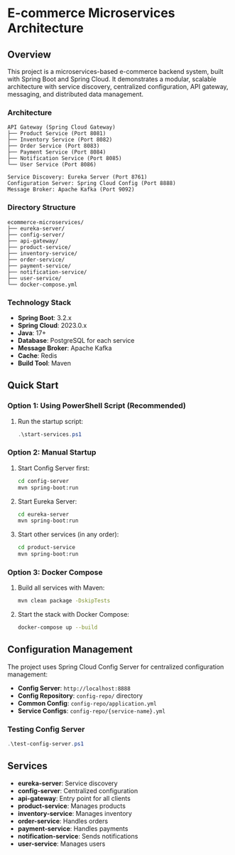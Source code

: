 # E-commerce Microservices Architecture

## Overview

This project is a microservices-based e-commerce backend system, built with Spring Boot and Spring Cloud. It demonstrates a modular, scalable architecture with service discovery, centralized configuration, API gateway, messaging, and distributed data management.

### Architecture

```
API Gateway (Spring Cloud Gateway)
├── Product Service (Port 8081)
├── Inventory Service (Port 8082)
├── Order Service (Port 8083)
├── Payment Service (Port 8084)
├── Notification Service (Port 8085)
└── User Service (Port 8086)

Service Discovery: Eureka Server (Port 8761)
Configuration Server: Spring Cloud Config (Port 8888)
Message Broker: Apache Kafka (Port 9092)
```

### Directory Structure

```
ecommerce-microservices/
├── eureka-server/
├── config-server/
├── api-gateway/
├── product-service/
├── inventory-service/
├── order-service/
├── payment-service/
├── notification-service/
├── user-service/
└── docker-compose.yml
```

### Technology Stack
- **Spring Boot**: 3.2.x
- **Spring Cloud**: 2023.0.x
- **Java**: 17+
- **Database**: PostgreSQL for each service
- **Message Broker**: Apache Kafka
- **Cache**: Redis
- **Build Tool**: Maven

## Quick Start

### Option 1: Using PowerShell Script (Recommended)
1. Run the startup script:
   ```powershell
   .\start-services.ps1
   ```

### Option 2: Manual Startup
1. Start Config Server first:
   ```bash
   cd config-server
   mvn spring-boot:run
   ```

2. Start Eureka Server:
   ```bash
   cd eureka-server
   mvn spring-boot:run
   ```

3. Start other services (in any order):
   ```bash
   cd product-service
   mvn spring-boot:run
   ```

### Option 3: Docker Compose
1. Build all services with Maven:
   ```sh
   mvn clean package -DskipTests
   ```
2. Start the stack with Docker Compose:
   ```sh
   docker-compose up --build
   ```

## Configuration Management

The project uses Spring Cloud Config Server for centralized configuration management:

- **Config Server**: `http://localhost:8888`
- **Config Repository**: `config-repo/` directory
- **Common Config**: `config-repo/application.yml`
- **Service Configs**: `config-repo/{service-name}.yml`

### Testing Config Server
```powershell
.\test-config-server.ps1
```

## Services
- **eureka-server**: Service discovery
- **config-server**: Centralized configuration
- **api-gateway**: Entry point for all clients
- **product-service**: Manages products
- **inventory-service**: Manages inventory
- **order-service**: Handles orders
- **payment-service**: Handles payments
- **notification-service**: Sends notifications
- **user-service**: Manages users 
